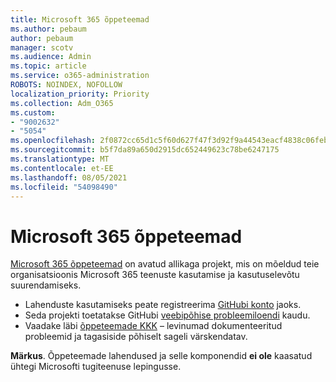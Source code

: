 ```yaml
---
title: Microsoft 365 õppeteemad
ms.author: pebaum
author: pebaum
manager: scotv
ms.audience: Admin
ms.topic: article
ms.service: o365-administration
ROBOTS: NOINDEX, NOFOLLOW
localization_priority: Priority
ms.collection: Adm_O365
ms.custom:
- "9002632"
- "5054"
ms.openlocfilehash: 2f0872cc65d1c5f60d627f47f3d92f9a44543eacf4838c06feb04c082c88e29d
ms.sourcegitcommit: b5f7da89a650d2915dc652449623c78be6247175
ms.translationtype: MT
ms.contentlocale: et-EE
ms.lasthandoff: 08/05/2021
ms.locfileid: "54098490"
---
```

# <a name="microsoft-365-learning-pathways"></a>Microsoft 365 õppeteemad

[Microsoft 365 õppeteemad](https://docs.microsoft.com/office365/customlearning/) on avatud allikaga projekt, mis on mõeldud teie organisatsioonis Microsoft 365 teenuste kasutamise ja kasutuselevõtu suurendamiseks.

- Lahenduste kasutamiseks peate registreerima [GitHubi konto](https://aka.ms/joingithub) jaoks.
- Seda projekti toetatakse GitHubi [veebipõhise probleemiloendi](https://aka.ms/CustomLearningHelp) kaudu.
- Vaadake läbi [õppeteemade KKK](https://docs.microsoft.com/office365/customlearning/faq) – levinumad dokumenteeritud probleemid ja tagasiside põhiselt sageli värskendatav.

**Märkus**. Õppeteemade lahendused ja selle komponendid **ei ole** kaasatud ühtegi Microsofti tugiteenuse lepingusse.
